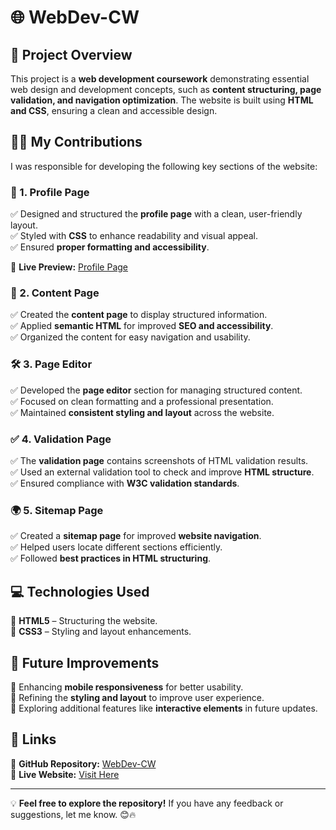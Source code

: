 # 🌐 WebDev-CW  

## 📌 Project Overview  
This project is a **web development coursework** demonstrating essential web design and development concepts, such as **content structuring, page validation, and navigation optimization**. The website is built using **HTML and CSS**, ensuring a clean and accessible design.  

## 👨‍💻 My Contributions  
I was responsible for developing the following key sections of the website:  

### 📝 1. Profile Page  
✅ Designed and structured the **profile page** with a clean, user-friendly layout.  
✅ Styled with **CSS** to enhance readability and visual appeal.  
✅ Ensured **proper formatting and accessibility**.  

🔗 **Live Preview:** [Profile Page](https://batuzihni.github.io/WebDev-CW/profile.html)  

### 📄 2. Content Page  
✅ Created the **content page** to display structured information.  
✅ Applied **semantic HTML** for improved **SEO and accessibility**.  
✅ Organized the content for easy navigation and usability.  

### 🛠️ 3. Page Editor  
✅ Developed the **page editor** section for managing structured content.  
✅ Focused on clean formatting and a professional presentation.  
✅ Maintained **consistent styling and layout** across the website.  

### ✅ 4. Validation Page  
✅ The **validation page** contains screenshots of HTML validation results.  
✅ Used an external validation tool to check and improve **HTML structure**.  
✅ Ensured compliance with **W3C validation standards**.  

### 🌍 5. Sitemap Page  
✅ Created a **sitemap page** for improved **website navigation**.  
✅ Helped users locate different sections efficiently.  
✅ Followed **best practices in HTML structuring**.  

## 💻 Technologies Used  
🚀 **HTML5** – Structuring the website.  
🎨 **CSS3** – Styling and layout enhancements.  

## 🚀 Future Improvements  
🔹 Enhancing **mobile responsiveness** for better usability.  
🔹 Refining the **styling and layout** to improve user experience.  
🔹 Exploring additional features like **interactive elements** in future updates.  

## 🔗 Links  
🔹 **GitHub Repository:** [WebDev-CW](https://github.com/batuzihni/WebDev-CW)  
🔹 **Live Website:** [Visit Here](https://batuzihni.github.io/WebDev-CW/profile.html)  

---

💡 **Feel free to explore the repository!** If you have any feedback or suggestions, let me know. 😊🔥  
